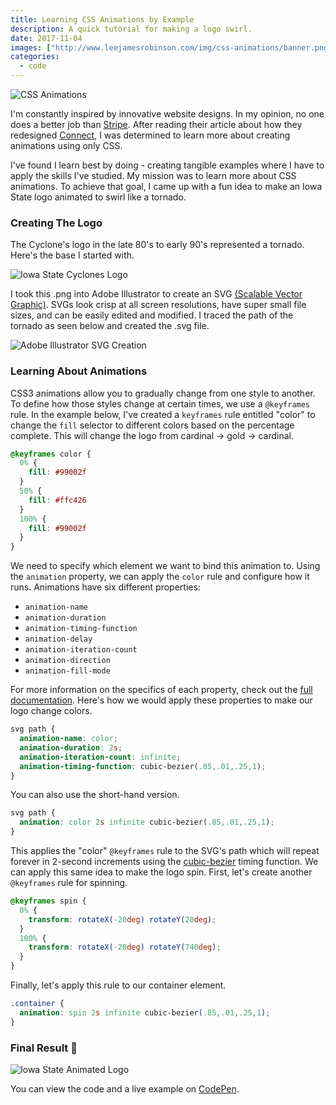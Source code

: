 ```yaml
---
title: Learning CSS Animations by Example
description: A quick tutorial for making a logo swirl.
date: 2017-11-04
images: ["http://www.leejamesrobinson.com/img/css-animations/banner.png"]
categories:
  - code
---
```


![CSS Animations](/img/css-animations/banner.png)

I'm constantly inspired by innovative website designs. In my opinion, no one does a better job than [Stripe](https://stripe.com). After reading their article about how they redesigned [Connect](https://stripe.com/blog/connect-front-end-experience), I was determined to learn more about creating animations using only CSS. 

I've found I learn best by doing - creating tangible examples where I have to apply the skills I've studied. My mission was to learn more about CSS animations. To achieve that goal, I came up with a fun idea to make an Iowa State logo animated to swirl like a tornado. 

### Creating The Logo

The Cyclone's logo in the late 80's to early 90's represented a tornado. Here's the base I started with.

![Iowa State Cyclones Logo](/img/css-animations/isu-logo.png)

I took this .png into Adobe Illustrator to create an SVG [(Scalable Vector Graphic)](https://svgontheweb.com/). SVGs look crisp at all screen resolutions, have super small file sizes, and can be easily edited and modified. I traced the path of the tornado as seen below and created the .svg file.

![Adobe Illustrator SVG Creation](/img/css-animations/illustrator.png)

### Learning About Animations

CSS3 animations allow you to gradually change from one style to another. To define how those styles change at certain times, we use a `@keyframes` rule. In the example below, I've created a `keyframes` rule entitled "color" to change the `fill` selector to different colors based on the percentage complete. This will change the logo from cardinal → gold → cardinal.

```css
@keyframes color {
  0% {
    fill: #99002f
  }
  50% {
    fill: #ffc426
  }
  100% {
    fill: #99002f
  }
}
```

We need to specify which element we want to bind this animation to. Using the `animation` property, we can apply the `color` rule and configure how it runs. Animations have six different properties:

- `animation-name`
- `animation-duration`
- `animation-timing-function`
- `animation-delay`
- `animation-iteration-count`
- `animation-direction`
- `animation-fill-mode`

For more information on the specifics of each property, check out the [full documentation](https://www.w3schools.com/css/css3_animations.asp). Here's how we would apply these properties to make our logo change colors.

```css
svg path {
  animation-name: color;
  animation-duration: 2s;
  animation-iteration-count: infinite;
  animation-timing-function: cubic-bezier(.85,.01,.25,1);
}
```

You can also use the short-hand version.

```css
svg path {
  animation: color 2s infinite cubic-bezier(.85,.01,.25,1);
}
```

This applies the "color" `@keyframes` rule to the SVG's path which will repeat forever in 2-second increments using the [cubic-bezier](http://cubic-bezier.com/#.17,.67,.83,.67) timing function. We can apply this same idea to make the logo spin. First, let's create another `@keyframes` rule for spinning. 

```css
@keyframes spin {
  0% {
    transform: rotateX(-20deg) rotateY(20deg);
  }
  100% {
    transform: rotateX(-20deg) rotateY(740deg);
  }
}
```

Finally, let's apply this rule to our container element.

```css
.container {
  animation: spin 2s infinite cubic-bezier(.85,.01,.25,1);
}
```

### Final Result 🎉

![Iowa State Animated Logo](/img/css-animations/isu-logo.gif)

You can view the code and a live example on [CodePen](https://codepen.io/leerob/pen/BmGZZQ?editors=1100).
